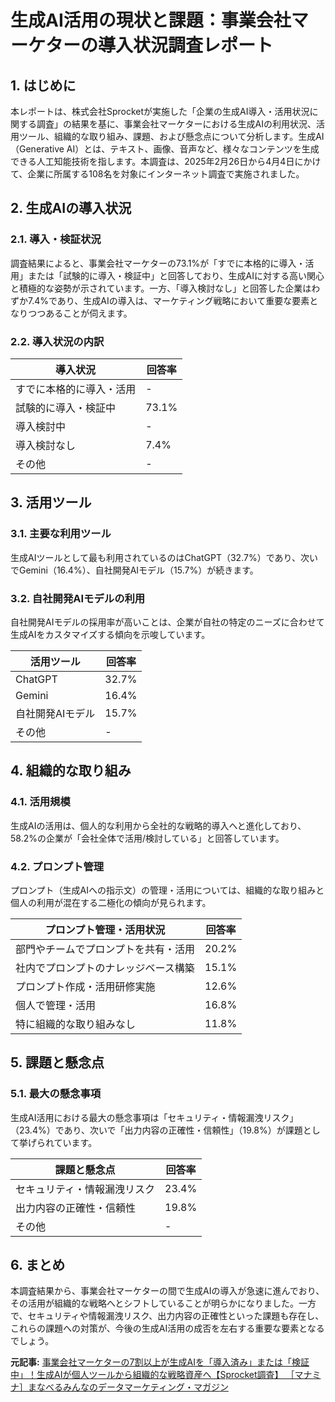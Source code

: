 # 生成AI活用の現状と課題：事業会社マーケターの導入状況調査レポート

## 1. はじめに

本レポートは、株式会社Sprocketが実施した「企業の生成AI導入・活用状況に関する調査」の結果を基に、事業会社マーケターにおける生成AIの利用状況、活用ツール、組織的な取り組み、課題、および懸念点について分析します。生成AI（Generative AI）とは、テキスト、画像、音声など、様々なコンテンツを生成できる人工知能技術を指します。本調査は、2025年2月26日から4月4日にかけて、企業に所属する108名を対象にインターネット調査で実施されました。

## 2. 生成AIの導入状況

### 2.1. 導入・検証状況

調査結果によると、事業会社マーケターの73.1%が「すでに本格的に導入・活用」または「試験的に導入・検証中」と回答しており、生成AIに対する高い関心と積極的な姿勢が示されています。一方、「導入検討なし」と回答した企業はわずか7.4%であり、生成AIの導入は、マーケティング戦略において重要な要素となりつつあることが伺えます。

### 2.2. 導入状況の内訳

| 導入状況 | 回答率 |
| -------------------------------------- | ------ |
| すでに本格的に導入・活用 | - |
| 試験的に導入・検証中 | 73.1% |
| 導入検討中 | - |
| 導入検討なし | 7.4% |
| その他 | - |

## 3. 活用ツール

### 3.1. 主要な利用ツール

生成AIツールとして最も利用されているのはChatGPT（32.7%）であり、次いでGemini（16.4%）、自社開発AIモデル（15.7%）が続きます。

### 3.2. 自社開発AIモデルの利用

自社開発AIモデルの採用率が高いことは、企業が自社の特定のニーズに合わせて生成AIをカスタマイズする傾向を示唆しています。

| 活用ツール | 回答率 |
| ---------------------- | ------ |
| ChatGPT | 32.7% |
| Gemini | 16.4% |
| 自社開発AIモデル | 15.7% |
| その他 | - |

## 4. 組織的な取り組み

### 4.1. 活用規模

生成AIの活用は、個人的な利用から全社的な戦略的導入へと進化しており、58.2%の企業が「会社全体で活用/検討している」と回答しています。

### 4.2. プロンプト管理

プロンプト（生成AIへの指示文）の管理・活用については、組織的な取り組みと個人の利用が混在する二極化の傾向が見られます。

| プロンプト管理・活用状況 | 回答率 |
| ------------------------------------------------------ | ------ |
| 部門やチームでプロンプトを共有・活用 | 20.2% |
| 社内でプロンプトのナレッジベース構築 | 15.1% |
| プロンプト作成・活用研修実施 | 12.6% |
| 個人で管理・活用 | 16.8% |
| 特に組織的な取り組みなし | 11.8% |

## 5. 課題と懸念点

### 5.1. 最大の懸念事項

生成AI活用における最大の懸念事項は「セキュリティ・情報漏洩リスク」（23.4%）であり、次いで「出力内容の正確性・信頼性」（19.8%）が課題として挙げられています。

| 課題と懸念点 | 回答率 |
| ---------------------------- | ------ |
| セキュリティ・情報漏洩リスク | 23.4% |
| 出力内容の正確性・信頼性 | 19.8% |
| その他 | - |

## 6. まとめ

本調査結果から、事業会社マーケターの間で生成AIの導入が急速に進んでおり、その活用が組織的な戦略へとシフトしていることが明らかになりました。一方で、セキュリティや情報漏洩リスク、出力内容の正確性といった課題も存在し、これらの課題への対策が、今後の生成AI活用の成否を左右する重要な要素となるでしょう。


**元記事:** [事業会社マーケターの7割以上が生成AIを「導入済み」または「検証中」！生成AIが個人ツールから組織的な戦略資産へ【Sprocket調査】 ［マナミナ］まなべるみんなのデータマーケティング・マガジン](https://manamina.valuesccg.com/articles/4163)